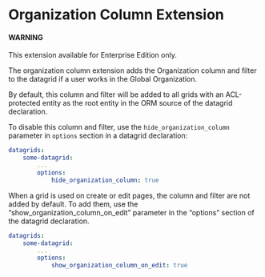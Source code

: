 <a id="customize-datagrids-extensions-organization-column"></a>

# Organization Column Extension

#### WARNING
This extension available for Enterprise Edition only.

The organization column extension adds the Organization column and filter to the datagrid if a user works in the Global Organization.

By default, this column and filter will be added to all grids with an ACL-protected entity as the root entity in the ORM source of the datagrid declaration.

To disable this column and filter, use the `hide_organization_column` parameter in `options` section in a datagrid declaration:

```yaml
datagrids:
    some-datagrid:
        ...
        options:
            hide_organization_column: true
```

When a grid is used on create or edit pages, the column and filter are not added by default. To add them, use the “show_organization_column_on_edit” parameter in the “options” section of the datagrid declaration.

```yaml
datagrids:
    some-datagrid:
        ...
        options:
            show_organization_column_on_edit: true
```
